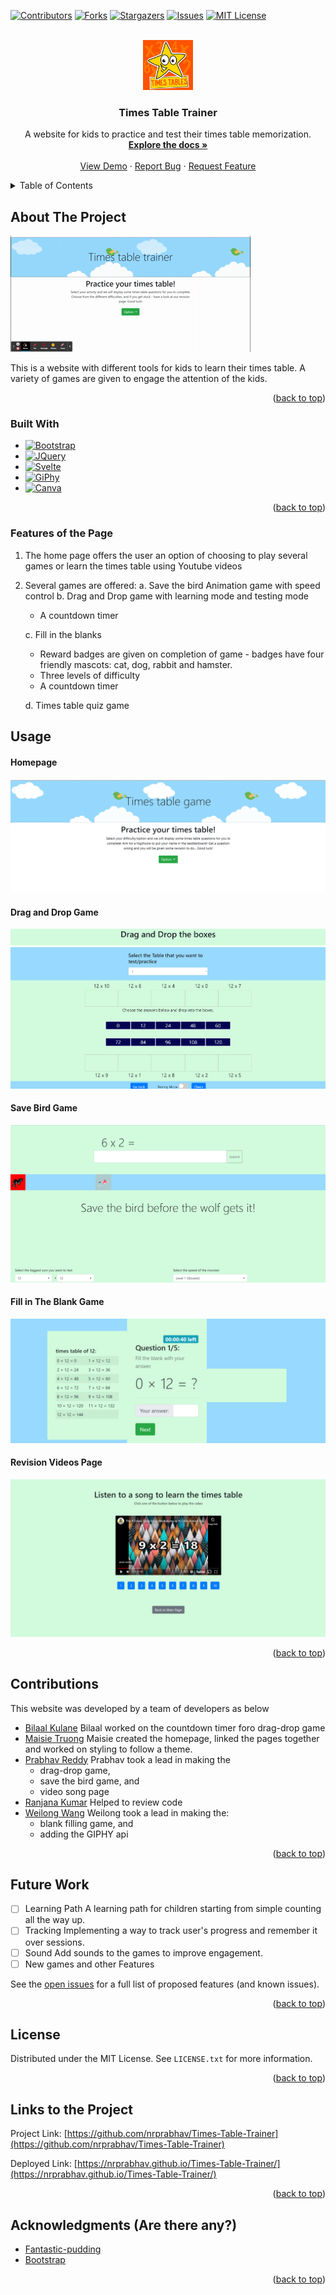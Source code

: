 <!-- Improved compatibility of back to top link: See: https://github.com/othneildrew/Best-README-Template/pull/73 -->
<a name="readme-top"></a>
<!--
*** Thanks for checking out the Best-README-Template. If you have a suggestion
*** that would make this better, please fork the repo and create a pull request
*** or simply open an issue with the tag "enhancement".
*** Don't forget to give the project a star!
*** Thanks again! Now go create something AMAZING! :D
-->



<!-- PROJECT SHIELDS -->
<!--
*** I'm using markdown "reference style" links for readability.
*** Reference links are enclosed in brackets [ ] instead of parentheses ( ).
*** See the bottom of this document for the declaration of the reference variables
*** for contributors-url, forks-url, etc. This is an optional, concise syntax you may use.
*** https://www.markdownguide.org/basic-syntax/#reference-style-links
-->
[![Contributors][contributors-shield]][contributors-url] [![Forks][forks-shield]][forks-url] [![Stargazers][stars-shield]][stars-url] [![Issues][issues-shield]][issues-url] [![MIT License][license-shield]][license-url]



<!-- PROJECT LOGO -->
<br />
<div align="center">
  <a href="https://github.com/nrprabhav/Group-Project">
    <img src="images/logo.jpg" alt="Logo" width="80" height="80">
  </a>

<h3 align="center">Times Table Trainer</h3>

  <p align="center">
    A website for kids to practice and test their times table memorization.
    <br />
    <a href="https://github.com/nrprabhav/Group-Project"><strong>Explore the docs »</strong></a>
    <br />
    <br />
    <a href="https://github.com/nrprabhav/Group-Project">View Demo</a>
    ·
    <a href="https://github.com/nrprabhav/Group-Project/issues">Report Bug</a>
    ·
    <a href="https://github.com/nrprabhav/Group-Project/issues">Request Feature</a>
  </p>
</div>



<!-- TABLE OF CONTENTS -->
<details>
  <summary>Table of Contents</summary>
  <ol>
    <li>
      <a href="#about-the-project">About The Project</a>
      <ul>
        <li><a href="#built-with">Built With</a></li>
        <li><a href="#installation">Installation</a></li>
      </ul>
    </li>
    <li><a href="#features-of-the-page">Features of the Page</a></li>
    <li><a href="#future-work">Future Work</a></li>
    <li><a href="#contributions">Contributions</a></li>
    <li><a href="#license">License</a></li>
    <li><a href="#contact">Contact</a></li>
    <li><a href="#acknowledgments">Acknowledgments</a></li>
  </ol>
</details>



<!-- ABOUT THE PROJECT -->
## About The Project

[![Time Table Trainer Screen Shot][product-screenshot]](./images/Times-table-game.gif)

This is a website with different tools for kids to learn their times table. A variety of games are given to engage the attention of the kids.

<p align="right">(<a href="#readme-top">back to top</a>)</p>



### Built With

* [![Bootstrap][Bootstrap.com]][Bootstrap-url]
* [![JQuery][JQuery.com]][JQuery-url]
* [![Svelte][youtube.dev]][youtube-url]
* [![GiPhy][giphy.com]][giphy-url]
* [![Canva][canva.com]][canva-url]

<p align="right">(<a href="#readme-top">back to top</a>)</p>


<!-- Features of the Page -->
### Features of the Page
1. The home page offers the user an option of choosing to play several games or learn the times table using Youtube videos
2. Several games are offered:
    a. Save the bird Animation game with speed control
    b. Drag and Drop game with learning mode and testing mode
    - A countdown timer

    c. Fill in the blanks
    - Reward badges are given on completion of game - badges have four friendly mascots: cat, dog, rabbit and hamster.
    - Three levels of difficulty
    - A countdown timer

    d. Times table quiz game

<!-- USAGE EXAMPLES -->
## Usage

#### Homepage

![homepage-screenshot](./images/homepage-screenshot.png)

#### Drag and Drop Game

![drag-and-drop-game-screenshot](./images/drag-and-drop-screenshot.png)

#### Save Bird Game

![save-bird-game-screenshot](./images/save-bird-game-screenshot.png)

#### Fill in The Blank Game

![fill-in-blank-screenshot](./images/fill-in-blank-screenshot.png)


#### Revision Videos Page

![revision-youtube-screenshot](./images/youtube-revision-screenshot.png)


<p align="right">(<a href="#readme-top">back to top</a>)</p>


<!-- CONTRIBUTING -->
## Contributions

This website was developed by a team of developers as below

- [Bilaal Kulane](https://github.com/bilaalgithub)
  Bilaal worked on the countdown timer foro drag-drop game
- [Maisie Truong](https://github.com/mtruong1995)
  Maisie created the homepage, linked the pages together and worked on styling to follow a theme.
- [Prabhav Reddy](https://github.com/nrprabhav)
  Prabhav took a lead in making the 
  - drag-drop game, 
  - save the bird game, and 
  - video song page
- [Ranjana Kumar](https://github.com/kumarranjana)
  Helped to review code
- [Weilong Wang](https://github.com/V7lanw)
  Weilong took a lead in making the:
  - blank filling game, and
  - adding the GIPHY api


<p align="right">(<a href="#readme-top">back to top</a>)</p>

<!-- ROADMAP -->
## Future Work

- [ ] Learning Path
      A learning path for children starting from simple counting all the way up.
- [ ] Tracking
      Implementing a way to track user's progress and remember it over sessions.
- [ ] Sound
      Add sounds to the games to improve engagement.
- [ ] New games and other Features

See the [open issues](https://github.com/nrprabhav/Group-Project/issues) for a full list of proposed features (and known issues).

<p align="right">(<a href="#readme-top">back to top</a>)</p>


<!-- LICENSE -->
## License

Distributed under the MIT License. See `LICENSE.txt` for more information.

<p align="right">(<a href="#readme-top">back to top</a>)</p>



<!-- CONTACT -->
## Links to the Project

Project Link: [https://github.com/nrprabhav/Times-Table-Trainer](https://github.com/nrprabhav/Times-Table-Trainer)

Deployed Link: [https://nrprabhav.github.io/Times-Table-Trainer/](https://nrprabhav.github.io/Times-Table-Trainer/)

<p align="right">(<a href="#readme-top">back to top</a>)</p>



<!-- ACKNOWLEDGMENTS -->
## Acknowledgments (Are there any?)

* [Fantastic-pudding](https://fantastic-pudding.vercel.app/)
* [Bootstrap](https://getbootstrap.com/)

<p align="right">(<a href="#readme-top">back to top</a>)</p>



<!-- MARKDOWN LINKS & IMAGES -->
<!-- https://www.markdownguide.org/basic-syntax/#reference-style-links -->
[contributors-shield]: https://img.shields.io/github/contributors/nrprabhav/Group-Project.svg?style=for-the-badge
[contributors-url]: https://github.com/nrprabhav/Group-Project/graphs/contributors
[forks-shield]: https://img.shields.io/github/forks/nrprabhav/Group-Project.svg?style=for-the-badge
[forks-url]: https://github.com/nrprabhav/Group-Project/network/members
[stars-shield]: https://img.shields.io/github/stars/nrprabhav/Group-Project.svg?style=for-the-badge
[stars-url]: https://github.com/nrprabhav/Group-Project/stargazers
[issues-shield]: https://img.shields.io/github/issues/nrprabhav/Group-Project.svg?style=for-the-badge
[issues-url]: https://github.com/nrprabhav/Group-Project/issues
[license-shield]: https://img.shields.io/github/license/nrprabhav/Group-Project.svg?style=for-the-badge
[license-url]: https://github.com/nrprabhav/Group-Project/blob/master/LICENSE.txt
[linkedin-shield]: https://img.shields.io/badge/-LinkedIn-black.svg?style=for-the-badge&logo=linkedin&colorB=555
[linkedin-url]: https://linkedin.com/in/linkedin_username
[product-screenshot]: images/Times-table-game.gif
[Next.js]: https://img.shields.io/badge/next.js-000000?style=for-the-badge&logo=nextdotjs&logoColor=white
[Next-url]: https://nextjs.org/
[React.js]: https://img.shields.io/badge/React-20232A?style=for-the-badge&logo=react&logoColor=61DAFB
[React-url]: https://reactjs.org/
[Vue.js]: https://img.shields.io/badge/Vue.js-35495E?style=for-the-badge&logo=vuedotjs&logoColor=4FC08D
[Vue-url]: https://vuejs.org/
[Angular.io]: https://img.shields.io/badge/CSS3-DD0031?style=for-the-badge&logo=css3&logoColor=white
[Angular-url]: https://angular.io/
[youtube.dev]: https://img.shields.io/badge/Youtube-4A4A55?style=for-the-badge&logo=youtube&logoColor=FF3E00
[youtube-url]: https://youtube.com/
[GiPhy.com]: https://img.shields.io/badge/GIPHY-FF2D20?style=for-the-badge&logo=giphy&logoColor=white
[GiPhy-url]: https://giphy.com/
[Bootstrap.com]: https://img.shields.io/badge/Bootstrap-563D7C?style=for-the-badge&logo=bootstrap&logoColor=white
[Bootstrap-url]: https://getbootstrap.com
[JQuery.com]: https://img.shields.io/badge/jQuery-0769AD?style=for-the-badge&logo=jquery&logoColor=white
[JQuery-url]: https://jquery.com 
[canva.com]:https://img.shields.io/badge/Canva-%2300C4CC.svg?style=for-the-badge&logo=Canva&logoColor=white
[canva-url]: https://www.canva.com/